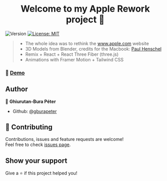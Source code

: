 
<h1 align="center">Welcome to my Apple Rework project 👋</h1>
<p>
  <img alt="Version" src="https://img.shields.io/badge/version-v1.0-blue.svg?cacheSeconds=2592000" />
  <a href="#" target="_blank">
    <img alt="License: MIT" src="https://img.shields.io/badge/License-MIT-yellow.svg" />
  </a>
</p>

> * The whole idea was to rethink the www.apple.com website
> * 3D Models from Blender, credits for the Macbook: <a href="https://twitter.com/0xca0a">Paul Henschel</a>
> * Remix + React + React Three Fiber (three.js)
> * Animations with Framer Motion + Tailwind CSS


### 🚀 [Demo](https://apple-rework.vercel.app/)


## Author

👤 **Ghiurutan-Bura Péter**

* Github: [@gburapeter](https://github.com/gburapeter)

## 🤝 Contributing

Contributions, issues and feature requests are welcome!<br />Feel free to check [issues page](https://github.com/gburapeter/room-portfolio-gbp-v2/issues). 

## Show your support

Give a ⭐️ if this project helped you!
